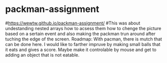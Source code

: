 # packman-assignment
#https://wewtw.github.io/packman-assignment/
#This was about undestanding nested arrays how to acsess them how to chenge the picture based on a sertain event and also making the packman trun around after tuching the edge of the screen.
Roadmap: With pacman, there is mutch that can be done here. I would like to farther impruve by making small balls that it eats and gives a score. Maybe make it controlable by mouse and get to adding an object that is not eatable. 
